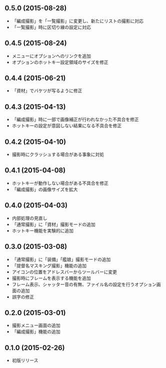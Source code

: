 ## 0.5.0 (2015-08-28)

- 「編成撮影」を「一覧撮影」に変更し、新たにリストの撮影に対応
- 「一覧撮影」時に区切り線の設定に対応

## 0.4.5 (2015-08-24)

- メニューにオプションへのリンクを追加
- オプションのホットキー設定領域のサイズを修正

## 0.4.4 (2015-06-21)

- 「資材」でバケツが写るように修正

## 0.4.3 (2015-04-13)

- 「編成撮影」時に一部で画像補正が行われなかった不具合を修正
- ホットキーの設定が意図しない結果になる不具合を修正

## 0.4.2 (2015-04-10)

- 撮影時にクラッシュする場合がある事象に対処

## 0.4.1 (2015-04-08)

- ホットキーが動作しない場合がある不具合を修正
- 「編成撮影」の画像サイズを拡大

## 0.4.0 (2015-04-03)

- 内部処理の見直し
- 「通常撮影」に「資材」撮影モードの追加
- ホットキー機能を実験的に追加

## 0.3.0 (2015-03-08)

- 「通常撮影」に「装備」「艦娘」撮影モードの追加
- 「提督名マスキング撮影」機能の追加
- アイコンの位置をアドレスバーからツールバーに変更
- 撮影時にフレームを表示する機能を追加
- フレーム表示、シャッター音の有無、ファイル名の設定を行うオプション画面の追加
- 誤字の修正

## 0.2.0 (2015-03-01)

- 撮影メニュー画面の追加
- 「編成撮影」機能の追加

## 0.1.0 (2015-02-26)

- 初版リリース